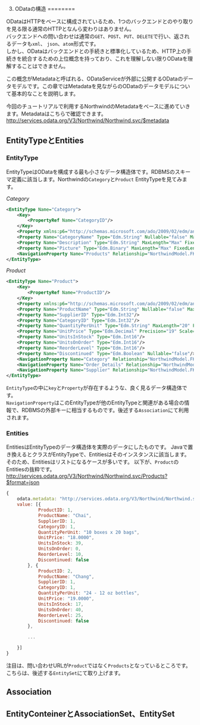 3. ODataの構造
========

ODataはHTTPをベースに構成されているため、1つのバックエンドとのやり取りを見る限る通常のHTTPとなんら変わりはありません。  
バックエンドへの問い合わせは通常の`GET`、`POST`、`PUT`、`DELETE`で行い、返されるデータも`xml`、 `json`、`atom`形式です。  
しかし、ODataはバックエンドとの手続きと標準化しているため、HTTP上の手続きを統合するための上位概念を持っており、これを理解しない限りODataを理解することはできません。

この概念がMetadataと呼ばれる、ODataServiceが外部に公開するODataのデータモデルです。この章ではMetadataを見ながらのODataのデータモデルについて基本的なことを説明します。

今回のチュートリアルで利用するNorthwindのMetadataをベースに進めていきます。Metadataはこちらで確認できます。
<http://services.odata.org/V3/Northwind/Northwind.svc/$metadata>

## EntityTypeとEntities

### EntityType

EntityTypeはODataを構成する最も小さなデータ構造体です。RDBMSのスキーマ定義に該当します。Northwindの`Category`と`Product` EntityTypeを見てみます。

*Category*
````xml
<EntityType Name="Category">
	<Key>
		<PropertyRef Name="CategoryID"/>
	</Key>
	<Property xmlns:p6="http://schemas.microsoft.com/ado/2009/02/edm/annotation" Name="CategoryID" Type="Edm.Int32" Nullable="false" p6:StoreGeneratedPattern="Identity"/>
	<Property Name="CategoryName" Type="Edm.String" Nullable="false" MaxLength="15" FixedLength="false" Unicode="true"/>
	<Property Name="Description" Type="Edm.String" MaxLength="Max" FixedLength="false" Unicode="true"/>
	<Property Name="Picture" Type="Edm.Binary" MaxLength="Max" FixedLength="false"/>
	<NavigationProperty Name="Products" Relationship="NorthwindModel.FK_Products_Categories" ToRole="Products" FromRole="Categories"/>
</EntityType>
````

*Product*
````xml
<EntityType Name="Product">
	<Key>
		<PropertyRef Name="ProductID"/>
	</Key>
	<Property xmlns:p6="http://schemas.microsoft.com/ado/2009/02/edm/annotation" Name="ProductID" Type="Edm.Int32" Nullable="false" p6:StoreGeneratedPattern="Identity"/>
	<Property Name="ProductName" Type="Edm.String" Nullable="false" MaxLength="40" FixedLength="false" Unicode="true"/>
	<Property Name="SupplierID" Type="Edm.Int32"/>
	<Property Name="CategoryID" Type="Edm.Int32"/>
	<Property Name="QuantityPerUnit" Type="Edm.String" MaxLength="20" FixedLength="false" Unicode="true"/>
	<Property Name="UnitPrice" Type="Edm.Decimal" Precision="19" Scale="4"/>
	<Property Name="UnitsInStock" Type="Edm.Int16"/>
	<Property Name="UnitsOnOrder" Type="Edm.Int16"/>
	<Property Name="ReorderLevel" Type="Edm.Int16"/>
	<Property Name="Discontinued" Type="Edm.Boolean" Nullable="false"/>
	<NavigationProperty Name="Category" Relationship="NorthwindModel.FK_Products_Categories" ToRole="Categories" FromRole="Products"/>
	<NavigationProperty Name="Order_Details" Relationship="NorthwindModel.FK_Order_Details_Products" ToRole="Order_Details" FromRole="Products"/>
	<NavigationProperty Name="Supplier" Relationship="NorthwindModel.FK_Products_Suppliers" ToRole="Suppliers" FromRole="Products"/>
</EntityType>
````
`EntityType`の中に`key`と`Property`が存在するような、良く見るデータ構造体です。  
`NavigationProperty`はこのEntityTypeが他のEntityTypeと関連がある場合の情報で、RDBMSの外部キーに相当するものです。後述する`Association`にて利用されます。

### Entities

EntitiesはEntityTypeのデータ構造体を実際のデータにしたものです。 
Javaで置き換えるとクラスがEntityTypeで、Entitiesはそのインスタンスに該当します。そのため、Entitiesはリストになるケースが多いです。
以下が、`Product`のEntitiesの抜粋です。  
<http://services.odata.org/V3/Northwind/Northwind.svc/Products?$format=json>

````javascript
{
	odata.metadata: "http://services.odata.org/V3/Northwind/Northwind.svc/$metadata#Products",
	value: [{
			ProductID: 1,
			ProductName: "Chai",
			SupplierID: 1,
			CategoryID: 1,
			QuantityPerUnit: "10 boxes x 20 bags",
			UnitPrice: "18.0000",
			UnitsInStock: 39,
			UnitsOnOrder: 0,
			ReorderLevel: 10,
			Discontinued: false
		}, {
			ProductID: 2,
			ProductName: "Chang",
			SupplierID: 1,
			CategoryID: 1,
			QuantityPerUnit: "24 - 12 oz bottles",
			UnitPrice: "19.0000",
			UnitsInStock: 17,
			UnitsOnOrder: 40,
			ReorderLevel: 25,
			Discontinued: false
		},

		...

	}]
}
````
注目は、問い合わせURLが`Product`ではなく`Products`となっているところです。こちらは、後述する`EntitySet`にて取り上げます。

## Association


## EntityConteinerとAssociationSet、EntitySet